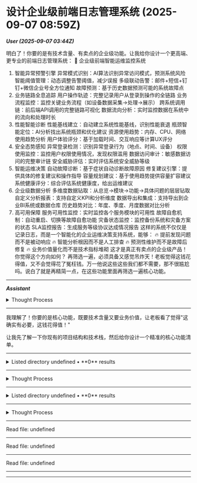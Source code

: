 <!-- Generated by SpecStory -->

# 设计企业级前端日志管理系统 (2025-09-07 08:59Z)

_**User (2025-09-07 03:44Z)**_

明白了！你要的是有技术含量、有卖点的企业级功能。让我给你设计一个更高端、更专业的前端日志管理系统：
🚀 企业级前端智能运维监控系统
1. 智能异常预警引擎
异常模式识别：AI算法识别异常访问模式，预测系统风险
智能阈值管理：动态调整告警阈值，减少误报
多级联动告警：邮件+短信+钉钉+微信企业号全方位通知
故障预测：基于历史数据预测可能的系统故障点
2. 业务链路全息追踪
用户操作轨迹：完整记录用户从登录到操作的全链路
业务流程监控：监控关键业务流程（如设备数据采集→处理→展示）
跨系统调用链：前后端API调用的完整链路可视化
数据流向分析：实时监控数据在系统中的流向和处理时长
3. 性能智能诊断
性能基线建立：自动建立系统性能基线，识别性能衰退
瓶颈智能定位：AI分析找出系统瓶颈和优化建议
资源使用趋势：内存、CPU、网络使用趋势分析
用户体验评分：基于加载时间、交互响应等计算UX评分
4. 安全态势感知
异常登录检测：识别异常登录行为（地点、时间、设备）
权限使用监控：监控用户权限使用情况，发现权限滥用
数据访问审计：敏感数据访问的完整审计链
安全威胁评估：实时评估系统安全威胁等级
5. 智能运维决策
自动故障诊断：基于症状自动诊断故障原因
修复建议引擎：提供具体的修复建议和操作指导
容量规划建议：基于使用趋势提供容量扩容建议
系统健康评分：综合评估系统健康度，给出运维建议
6. 企业级数据分析
多维度数据钻取：从总览→模块→功能→具体问题的层层钻取
自定义分析报表：支持自定义KPI和分析维度
数据导出和集成：支持导出到企业BI系统或数据仓库
历史趋势对比：年度、季度、月度数据对比分析
7. 高可用保障
服务可用性监控：实时监控各个服务模块的可用性
故障自愈机制：自动重启、切换等故障自愈功能
灾备状态监控：监控备份系统和灾备方案的状态
SLA监控报告：生成服务等级协议达成情况报告
这样的系统不仅仅是记录日志，而是一个智能化的企业运维决策支持系统，能够：
🔥 提前发现问题而不是被动响应
🔥 智能分析根因而不是人工排查
🔥 预测性维护而不是故障后修复
🔥 业务价值量化而不是技术指标堆砌
这才是真正有卖点的企业级产品！你觉得这个方向如何？
再筛选一遍，必须具备又感觉吊炸天！老板觉得这钱花得值，又不会觉得花了冤枉钱。万一他说这些这些我们都不需要，那不很尴尬吗。说白了就是再精简一点，在这些功能里面再筛选一遍核心功能。

---

_**Assistant**_

<think><details><summary>Thought Process</summary>用户说他们需要一个企业级的前端日志管理系统，但是要求必须是有技术含量、有卖点的功能。用户还特别强调要筛选出核心功能，要让老板觉得这钱花得值，不会觉得是冤枉钱。

根据用户的要求，我需要从刚才提到的那些功能中筛选出最核心、最有价值的几个功能。考虑到这是一个前端日志管理系统，我应该：

1. 分析当前的代码结构，了解现有的技术栈
2. 设计一个精简但高价值的前端日志管理系统
3. 重点关注那些既能展示技术实力，又能带来实际业务价值的功能

让我先看看当前的项目结构，了解技术栈和现有的代码组织方式。</details></think>

---

我理解了！你要的是核心功能，既要技术含量又要业务价值，让老板看了觉得"这确实有必要，这钱花得值！"

让我先了解一下你现有的项目结构和技术栈，然后给你设计一个精准的核心功能清单。

---

<details>
            <summary>Listed directory undefined • **0** results</summary>
        
No results found
</details>

---

<think><details><summary>Thought Process</summary>看起来这是一个基于ABP框架的企业级项目，有Vue前端和.NET Core后端。让我看看Vue前端的具体结构：</details></think>

---

<details>
            <summary>Listed directory undefined • **0** results</summary>
        
No results found
</details>

---

<think><details><summary>Thought Process</summary>看起来这个项目已经有一个日志系统的基础结构了！我可以看到：

1. 已经有了日志相关的组件：src/components/log/、src/views/log/
2. 已经有了日志相关的工具：src/utils/logger.ts、logAnalyzer.ts、logExporter.ts、logManager.ts
3. 已经有了日志系统的文档：LOG_SYSTEM_GUIDE.md、LOG_SYSTEM_SUMMARY.md
4. 已经有了日志的store：src/stores/modules/log.ts

我需要看看现有的日志系统实现，了解已经有哪些功能，然后在此基础上设计核心的企业级功能。</details></think>

---

Read file: undefined

---

Read file: undefined

---

Read file: undefined

---



---

